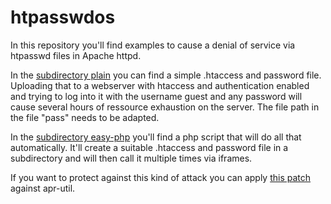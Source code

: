 htpasswdos
==========

In this repository you'll find examples to cause a denial of service
via htpasswd files in Apache httpd.

In the [subdirectory plain](plain/) you can find a simple .htaccess
and password file. Uploading that to a webserver with htaccess and
authentication enabled and trying to log into it with the username
guest and any password will cause several hours of ressource exhaustion
on the server. The file path in the file "pass" needs to be adapted.

In the [subdirectory easy-php](easy-php/) you'll find a php script
that will do all that automatically. It'll create a suitable .htaccess
and password file in a subdirectory and will then call it multiple
times via iframes.

If you want to protect against this kind of attack you can apply
[this patch](apr-util-1.5-limit-dos.patch) against apr-util.
